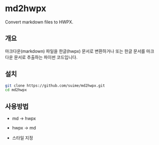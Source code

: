 # md2hwpx

Convert markdown files to HWPX.

## 개요 
마크다운(markdown) 파일을 한글(hwpx) 문서로 변환하거나 또는 한글 문서를 마크다운 문서로 추출하는 파이썬 코드입니다.

## 설치

```sh
git clone https://github.com/suime/md2hwpx.git
cd md2hwpx
```

## 사용방법

- md -> hwpx

- hwpx -> md

- 스타일 지정